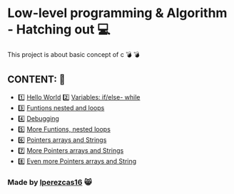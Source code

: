 # Low-level programming & Algorithm - Hatching out :computer:
This project is about basic concept of c :bomb: :bomb: 

## CONTENT: :crystal_ball:
- :one: [Hello World](https://github.com/lperezcas16/holbertonschool-low_level_programming/tree/master/0x00-hello_world) 
 :two: [Variables: if/else- while](https://github.com/lperezcas16/holbertonschool-low_level_programming/tree/master/0x01-variables_if_else_while)
- :three: [Funtions nested and loops](https://github.com/lperezcas16/holbertonschool-low_level_programming/tree/master/0x02-functions_nested_loops)
-  :four: [Debugging](https://github.com/lperezcas16/holbertonschool-low_level_programming/tree/master/0x03-debugging)
- :five: [More Funtions, nested loops](https://github.com/lperezcas16/holbertonschool-low_level_programming/tree/master/0x04-more_functions_nested_loops)
- :six: [Pointers arrays and Strings](https://github.com/lperezcas16/holbertonschool-low_level_programming/tree/master/0x05-pointers_arrays_strings)
- :seven: [More Pointers arrays and Strings](https://github.com/lperezcas16/holbertonschool-low_level_programming/tree/master/0x06-pointers_arrays_strings)
- :eight: [Even more Pointers arrays and String](https://github.com/lperezcas16/holbertonschool-low_level_programming/tree/master/0x07-pointers_arrays_strings)

### Made by [lperezcas16](https://github.com/lperezcas16) :smile_cat:


